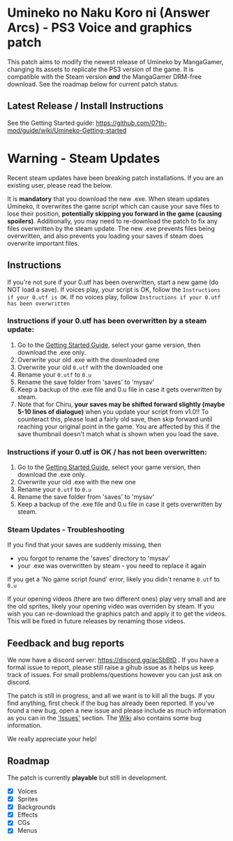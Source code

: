 # Umineko no Naku Koro ni (Answer Arcs) - PS3 Voice and graphics patch

This patch aims to modify the newest release of Umineko by MangaGamer, changing its assets to replicate the PS3 version of the game.
It is compatible with the Steam version ***and*** the MangaGamer DRM-free download. See the roadmap below for current patch status.

## Latest Release / Install Instructions

See the Getting Started guide: https://github.com/07th-mod/guide/wiki/Umineko-Getting-started

# Warning - Steam Updates

Recent steam updates have been breaking patch installations. If you are an existing user, please read the below.

It is **mandatory** that you download the new .exe. 
When steam updates Umineko, it overwrites the game script which can cause your save files to lose their position, **potentially skipping you forward in the game (causing spoilers)**. Additionally, you may need to re-download the patch to fix any files overwritten by the steam update.
The new .exe prevents files being overwritten, and also prevents you loading your saves if steam does overwrite important files. 

## Instructions

If you're not sure if your 0.utf has been overwritten, start a new game (do NOT load a save). If voices play, your script is OK, follow the `Instructions if your 0.utf is OK`. If no voices play, follow `Instructions if your 0.utf has been overwritten`

### Instructions if your 0.utf has been overwritten by a steam update:
1. Go to the [Getting Started Guide](https://github.com/07th-mod/guide/wiki/Umineko-Getting-started), select your game version, then download the .exe only.
2. Overwrite your old .exe with the downloaded one
3. Overwrite your old `0.utf` with the downloaded one
4. Rename your `0.utf` to `0.u`
5. Rename the save folder from 'saves' to 'mysav'
6. Keep a backup of the .exe file and 0.u file in case it gets overwritten by steam.
7. Note that for Chiru, **your saves may be shifted forward slightly (maybe 5-10 lines of dialogue)** when you update your script from v1.0!! To counteract this, please load a fairly old save, then skip forward until reaching your original point in the game. You are affected by this if the save thumbnail doesn't match what is shown when you load the save.

### Instructions if your 0.utf is OK / has not been overwritten:
1. Go to the [Getting Started Guide](https://github.com/07th-mod/guide/wiki/Umineko-Getting-started), select your game version, then download the .exe only.
2. Overwrite your old .exe with the new one
3. Rename your `0.utf` to `0.u`
4. Rename the save folder from 'saves' to 'mysav'
5. Keep a backup of the .exe file and 0.u file in case it gets overwritten by steam.

### Steam Updates - Troubleshooting

If you find that your saves are suddenly missing, then 
 - you forgot to rename the 'saves' directory to 'mysav' 
 - your .exe was overwritten by steam - you need to replace it again

If you get a 'No game script found' error, likely you didn't rename `0.utf` to `0.u`

If your opening videos (there are two different ones) play very small and are the old sprites, likely your opening video was overriden by steam. If you wish you can re-download the graphics patch and apply it to get the videos. This will be fixed in future releases by renaming those videos.

## Feedback and bug reports

We now have a discord server: https://discord.gg/acSbBtD . If you have a formal issue to report, please still raise a gihub issue as it helps us keep track of issues. For small problems/questions however you can just ask on discord.

The patch is still in progress, and all we want is to kill all the bugs. If you find anything, first check if the bug has already been reported. If you've found a new bug, open a new issue and please include as much information as you can in the ['Issues'](https://github.com/07th-mod/umineko-answer/issues) section. The [Wiki](https://github.com/07th-mod/umineko-answer/wiki) also contains some bug information.

We really appreciate your help!

## Roadmap

The patch is currently **playable** but still in development.

- [x] Voices
- [x] Sprites
- [x] Backgrounds
- [x] Effects
- [x] CGs
- [x] Menus

